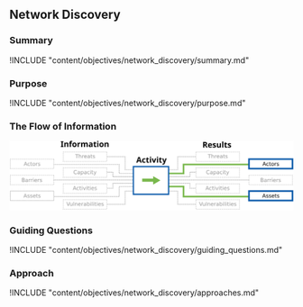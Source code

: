 ## Network Discovery

### Summary

!INCLUDE "content/objectives/network_discovery/summary.md"

### Purpose

!INCLUDE "content/objectives/network_discovery/purpose.md"

### The Flow of Information
![ Information Flow](content/images/info_flows/network_discovery.svg)

### Guiding Questions

!INCLUDE "content/objectives/network_discovery/guiding_questions.md"

### Approach

!INCLUDE "content/objectives/network_discovery/approaches.md"

